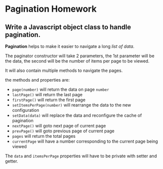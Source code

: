 # Pagination Homework
## Write a Javascript object class to handle pagination.

**Pagination** helps to make it easier to navigate a long *list of data*.

The paginator constructor will take 2 parameters, the 1st parameter will be the data, the second will be the number of items per page to be viewed.

It will also contain multiple methods to navigate the pages.

the methods and properties are:

- `page(number)` will return the data on page `number`
- `lastPage()` will return the last page
- `firstPage()` will return the first page
- `setItemsPerPage(number)` will rearrange the data to the new configuration
- `setData(data)` will replace the data and reconfigure the cache of pagination
- `nextPage()` will goto next page of current page
- `prevPage()` will goto previous page of current page
- `pages` will return the total pages
- `currentPage` will have a number corresponding to the current page being viewed


The `data` and `itemsPerPage` properties will have to be private with setter and getter.